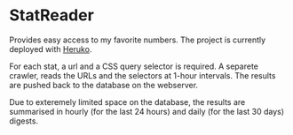 # StatReader

Provides easy access to my favorite numbers. The project is currently deployed with [Heruko](https://statreader.herokuapp.com/dashboard/).

For each stat, a url and a CSS query selector is required. A separete crawler, reads the URLs and the selectors at 1-hour intervals. The results are pushed back to the database on the webserver. 

Due to exteremely limited space on the database, the results are summarised in hourly (for the last 24 hours) and daily (for the last 30 days) digests. 
